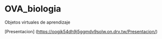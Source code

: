 # OVA_biologia
Objetos virtuales de aprendizaje

[Presentacion] (https://oogjk54dh9j5ggmdv9solw.on.drv.tw/Presentacion/)
